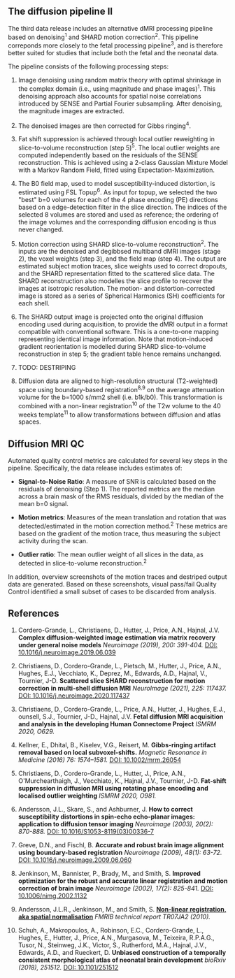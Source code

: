 ---
---

## The diffusion pipeline II

The third data release includes an alternative dMRI processing pipeline based 
on denoising<sup>1</sup> and SHARD motion correction<sup>2</sup>. This 
pipeline correponds more closely to the fetal processing pipeline<sup>3</sup>, 
and is therefore better suited for studies that include both the fetal and the 
neonatal data.

The pipeline consists of the following processing steps:

1. Image denoising using random matrix theory with optimal shrinkage in the 
complex domain (i.e., using magnitude and phase images)<sup>1</sup>. This 
denoising approach also accounts for spatial noise correlations introduced by 
SENSE and Partial Fourier subsampling. After denoising, the magnitude images 
are extracted.

2. The denoised images are then corrected for Gibbs ringing<sup>4</sup>.

3. Fat shift suppression is achieved through local outlier reweighting in 
slice-to-volume reconstruction (step 5)<sup>5</sup>. The local outlier weights 
are computed independently based on the residuals of the SENSE reconstruction. 
This is achieved using a 2-class Gaussian Mixture Model with a Markov Random 
Field, fitted using Expectation-Maximization. 

4. The B0 field map, used to model susceptibility-induced distortion, is 
estimated using FSL Topup<sup>6</sup>. As input for topup, we selected the two 
"best" b=0 volumes for each of the 4 phase encoding (PE) directions based on 
a edge-detection filter in the slice direction. The indices of the selected 
8 volumes are stored and used as reference; the ordering of the image volumes 
and the corresponding diffusion encoding is thus never changed.

5. Motion correction using SHARD slice-to-volume reconstruction<sup>2</sup>. 
The inputs are the denoised and degibbsed multiband dMRI images (stage 2), the 
voxel weights (step 3), and the field map (step 4). The output are estimated 
subject motion traces, slice weights used to correct dropouts, and the SHARD 
representation fitted to the scattered slice data. The SHARD reconstruction 
also modelles the slice profile to recover the images at isotropic resolution.
The motion- and distortion-corrected image is stored as a series of Spherical 
Harmonics (SH) coefficients for each shell.

6. The SHARD output image is projected onto the original diffusion encoding 
used during acquisition, to provide the dMRI output in a format compatible with 
conventional software. This is a one-to-one mapping representing identical 
image information. Note that motion-induced gradient reorientation is modelled
during SHARD slice-to-volume reconstruction in step 5; the gradient table 
hence remains unchanged.

7. TODO: DESTRIPING

8. Diffusion data are aligned to high-resolution structural (T2-weighted)
space using boundary-based registration<sup>8,9</sup>  on the average
attenuation volume for the b=1000 s/mm2 shell (i.e. b1k/b0). This
transformation is combined with a non-linear registration<sup>10</sup> of
the T2w volume to the 40 weeks template<sup>11</sup> to allow transformations
between diffusion and atlas spaces.

## Diffusion MRI QC

Automated quality control metrics are calculated for several key steps in the 
pipeline. Specifically, the data release includes estimates of:

- **Signal-to-Noise Ratio**: A measure of SNR is calculated based on the 
  residuals of denoising (Step 1). The reported metrics are the median across a
  brain mask of the RMS residuals, divided by the median of the mean b=0 signal.

- **Motion metrics**: Measures of the mean translation and rotation that was 
  detected/estimated in the motion correction method.<sup>2</sup> These metrics 
  are based on the gradient of the motion trace, thus measuring the subject 
  activity during the scan.

- **Outlier ratio**: The mean outlier weight of all slices in the data, as 
  detected in slice-to-volume reconstruction.<sup>2</sup>

In addition, overview screenshots of the motion traces and destriped output data 
are generated. Based on these screenshots, visual pass/fail Quality Control 
identified a small subset of cases to be discarded from analysis.


## References

1. Cordero-Grande, L., Christiaens, D., Hutter, J., Price, A.N., Hajnal, J.V.
 **Complex diffusion-weighted image estimation via matrix recovery under general
 noise models** *Neuroimage (2019), 200: 391-404.* [DOI:
10.1016/j.neuroimage.2019.06.039](https://doi.org/10.1016/j.neuroimage.2019.06.039)

2. Christiaens, D., Cordero-Grande, L., Pietsch, M., Hutter, J., Price, A.N., 
Hughes, E.J., Vecchiato, K., Deprez, M., Edwards, A.D., Hajnal, V., Tournier, J-D.
 **Scattered slice SHARD reconstruction for motion correction in multi-shell 
diffusion MRI** *NeuroImage (2021), 225: 117437.* [DOI:
 10.1016/j.neuroimage.2020.117437](https://doi.org/10.1016/j.neuroimage.2020.117437)

3. Christiaens, D., Cordero-Grande, L., Price, A.N., Hutter, J., Hughes, E.J.,
ounsell, S.J., Tournier, J-D., Hajnal, J.V. **Fetal diffusion MRI acquisition and 
analysis in the developing Human Connectome Project** *ISMRM 2020, O629.*

4. Kellner, E., Dhital, B., Kiselev, V.G., Reisert, M. **Gibbs-ringing artifact
   removal based on local subvoxel-shifts.** *Magnetic Resonance in Medicine 
   (2016) 76: 1574–1581.* [DOI: 10.1002/mrm.26054](https://doi.org/10.1002/mrm.26054)

5. Christiaens, D., Cordero-Grande, L., Hutter, J., Price, A.N., 
   O'Murchearthaigh, J., Vecchiato, K., Hajnal, J.V., Tournier, J-D. **Fat-shift
   suppression in diffusion MRI using rotating phase encoding and localised 
   outlier weighting** *ISMRM 2020, O981.*

6. Andersson, J.L., Skare, S., and Ashburner, J. **How to correct
susceptibility distortions in spin-echo echo-planar images: application
to diffusion tensor imaging** *Neuroimage (2003), 20(2): 870-888.* [DOI:
10.1016/S1053-8119(03)00336-7](https://doi.org/10.1016/S1053-8119(03)00336-7)

7. Greve, D.N., and Fischl, B. **Accurate and robust brain image alignment
using boundary-based registration** *Neuroimage (2009), 48(1): 63-72.* [DOI:
10.1016/j.neuroimage.2009.06.060](https://doi.org/10.1016/j.neuroimage.2009.06.060)

8. Jenkinson, M., Bannister, P., Brady, M., and Smith, S. **Improved
optimization for the robust and accurate linear registration and motion
correction of brain image** *Neuroimage (2002), 17(2): 825-841.* [DOI:
10.1006/nimg.2002.1132](https://doi.org/10.1006/nimg.2002.1132)

9. Andersson, J.L.R., Jenkinson, M., and
Smith, S. [**Non-linear registration, aka spatial
normalisation**](https://www.fmrib.ox.ac.uk/datasets/techrep/tr07ja2/tr07ja2.pdf)
*FMRIB technical report TR07JA2 (2010).*

10. Schuh, A., Makropoulos, A., Robinson, E.C., Cordero-Grande, L., Hughes,
E., Hutter, J., Price, A.N., Murgasova, M., Teixeira, R.P.A.G., Tusor,
N., Steinweg, J.K., Victor, S., Rutherford, M.A., Hajnal, J.V., Edwards,
A.D., and Rueckert, D. **Unbiased construction of a temporally consistent
morphological atlas of neonatal brain development** *bioRxiv (2018), 251512.*
[DOI: 10.1101/251512](https://doi.org/10.1101/251512)




